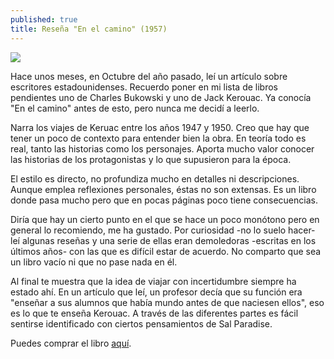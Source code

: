 ```yaml
---
published: true
title: Reseña "En el camino" (1957)
---
```

![](http://i.imgur.com/BDopEth.jpg)

Hace unos meses, en Octubre del año pasado, leí un artículo sobre escritores estadounidenses. Recuerdo poner en mi lista de libros pendientes uno de Charles Bukowski y uno de Jack Kerouac. Ya conocía "En el camino" antes de esto, pero nunca me decidí a leerlo.

Narra los viajes de Keruac entre los años 1947 y 1950. Creo que hay que tener un poco de contexto para entender bien la obra. En teoría todo es real, tanto las historias como los personajes. Aporta mucho valor conocer las historias de los protagonistas y lo que supusieron para la época.

El estilo es directo, no profundiza mucho en detalles ni descripciones. Aunque emplea reflexiones personales, éstas no son extensas. Es un libro donde pasa mucho pero que en pocas páginas poco tiene consecuencias.

Diría que hay un cierto punto en el que se hace un poco monótono pero en general lo recomiendo, me ha gustado. Por curiosidad -no lo suelo hacer- leí algunas reseñas y una serie de ellas eran demoledoras -escritas en los últimos años- con las que es difícil estar de acuerdo. No comparto que sea un libro vacío ni que no pase nada en él.

Al final te muestra que la idea de viajar con incertidumbre siempre ha estado ahí. En un artículo que leí, un profesor decía que su función era "enseñar a sus alumnos que había mundo antes de que naciesen ellos", eso es lo que te enseña Kerouac. A través de las diferentes partes es fácil sentirse identificado con ciertos pensamientos de Sal Paradise.

Puedes comprar el libro [aquí](https://www.amazon.es/dp/8433920146).